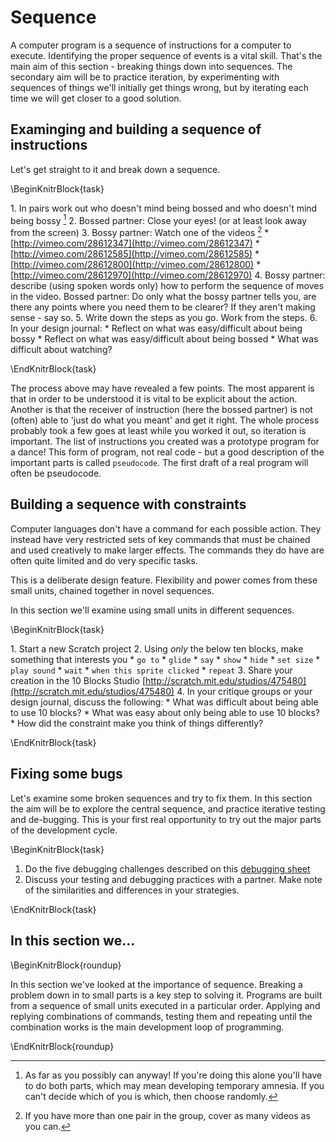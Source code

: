 # Sequence

A computer program is a sequence of instructions for a computer to execute. Identifying the proper sequence of events is a vital skill. That's the main aim of this section - breaking things down into sequences. The secondary aim will be to practice iteration, by experimenting with sequences of things we'll initially get things wrong, but by iterating each time we will get closer to a good solution.


## Examinging and building a sequence of instructions

Let's get straight to it and break down a sequence.

\BeginKnitrBlock{task}<div class="task">  1. In pairs work out who doesn't mind being bossed and who doesn't mind being bossy [^1]
  2. Bossed partner: Close your eyes! (or at least look away from the screen)
  3. Bossy partner: Watch one of the videos [^2]
        * [http://vimeo.com/28612347](http://vimeo.com/28612347)
        * [http://vimeo.com/28612585](http://vimeo.com/28612585)
        * [http://vimeo.com/28612800](http://vimeo.com/28612800) 
        * [http://vimeo.com/28612970](http://vimeo.com/28612970)
  4. Bossy partner: describe (using spoken words only) how to perform the sequence of moves in the video. Bossed partner: Do only what the bossy partner tells you, are there any points where you need them to be clearer? If they aren't making sense - say so.
  5. Write down the steps as you go. Work from the steps.
  6. In your design journal:
        * Reflect on what was easy/difficult about being bossy
        * Reflect on what was easy/difficult about being bossed
        * What was difficult about watching?

[^1]: As far as you possibly can anyway! If you're doing this alone you'll have to do both parts, which may mean developing temporary amnesia. If you can't decide which of you is which, then choose randomly.

[^2]: If you have more than one pair in the group, cover as many videos as you can.

</div>\EndKnitrBlock{task}

The process above may have revealed a few points. The most apparent is that in order to be understood it is vital to be explicit about the action. Another is that the receiver of instruction (here the bossed partner) is not (often) able to 'just do what you meant' and get it right. The whole process probably took a few goes at least while you worked it out, so iteration is important. The list of instructions you created was a prototype program for a dance! This form of program, not real code - but a good description of the important parts is called `pseudocode`. The first draft of a real program will often be pseudocode.

## Building a sequence with constraints

Computer languages don't have a command for each possible action. They instead have very restricted sets of key commands that must be chained and used creatively to make larger effects. The commands they do have are often quite limited and do very specific tasks. 

This is a deliberate design feature. Flexibility and power comes from these small units, chained together in novel sequences.

In this section we'll examine using small units in different sequences.

\BeginKnitrBlock{task}<div class="task">  1. Start a new Scratch project
  2. Using _only_ the below ten blocks, make something that interests you
        * `go to`
        * `glide`
        * `say`
        * `show`
        * `hide`
        * `set size`
        * `play sound`
        * `wait`
        * `when this sprite clicked`
        * `repeat`
  3. Share your creation in the 10 Blocks Studio [http://scratch.mit.edu/studios/475480](http://scratch.mit.edu/studios/475480)
  4. In your critique groups or your design journal, discuss the following:
        * What was difficult about being able to use 10 blocks?
        * What was easy about only being able to use 10 blocks?
        * How did the constraint make you think of things differently?
</div>\EndKnitrBlock{task}

## Fixing some bugs

Let's examine some broken sequences and try to fix them. In this section the aim will be to explore the central sequence, and practice iterative testing and de-bugging. This is your first real opportunity to try out the major parts of the development cycle.

\BeginKnitrBlock{task}<div class="task">
  1. Do the five debugging challenges described on this [debugging sheet](worksheets/scratch_debugging.pdf)
  2. Discuss your testing and debugging practices with a partner. Make note of the similarities and differences in your strategies.
</div>\EndKnitrBlock{task}

## In this section we...

\BeginKnitrBlock{roundup}<div class="roundup">
In this section we've looked at the importance of sequence. Breaking a problem down in to small parts is a key step to solving it. Programs are built from a sequence of small units executed in a particular order. Applying and replying combinations of commands, testing them and repeating until the combination works is the main development loop of programming.
</div>\EndKnitrBlock{roundup}
